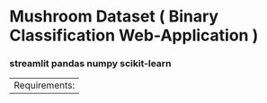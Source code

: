 # Mushroom Dataset ( Binary Classification Web-Application )
<h3>
<table>
  
  <td> Requirements: </td>
  <tr>
  <tr> streamlit </tr>
  <tr> pandas </tr>
  <tr> numpy </tr>
  <tr> scikit-learn</tr>
    </table>
  </h3>
    
